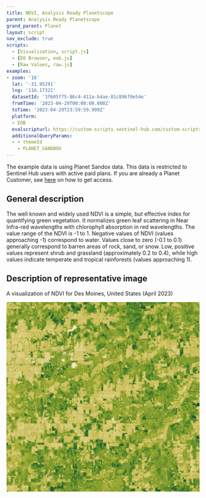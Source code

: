 ```yaml
---
title: NDVI, Analysis Ready Planetscope
parent: Analysis Ready Planetscope
grand_parent: Planet
layout: script
nav_exclude: true
scripts:
  - [Visualization, script.js]
  - [EO Browser, eob.js]
  - [Raw Values, raw.js]
examples:
- zoom: '16'
  lat: '-31.95291'
  lng: '116.17321'
  datasetId: '3f605f75-86c4-411a-b4ae-01c896f0e54e'
  fromTime: '2023-04-29T00:00:00.000Z'
  toTime: '2023-04-29T23:59:59.999Z'
  platform:
  - EOB
  evalscripturl: https://custom-scripts.sentinel-hub.com/custom-scripts/planet/analysis_ready_planetscope/nvdi/eob.js
  additionalQueryParams: 
  - - themeId
    - PLANET_SANDBOX
---
```


The example data is using Planet Sandox data. This data is restricted to Sentinel Hub users with active paid plans. If you are already a Planet Customer, see [here](https://community.planet.com/sentinel-hub-81/access-new-tools-for-analyzing-your-planet-data-on-sentinel-hub-732) on how to get access.

## General description
The well known and widely used NDVI is a simple, but effective index for quantifying green vegetation. It normalizes green leaf scattering in Near Infra-red wavelengths with chlorophyll absorption in red wavelengths. The value range of the NDVI is -1 to 1. Negative values of NDVI (values approaching -1) correspond to water. Values close to zero (-0.1 to 0.1) generally correspond to barren areas of rock, sand, or snow. Low, positive values represent shrub and grassland (approximately 0.2 to 0.4), while high values indicate temperate and tropical rainforests (values approaching 1).

## Description of representative image

A visualization of NDVI for Des Moines, United States (April 2023)

![NDVI for Des Moines](fig/fig1.png)